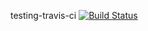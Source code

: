 testing-travis-ci  [![Build Status](https://travis-ci.org/mbertozzo/testing-travis-ci.svg?branch=master)](https://travis-ci.org/mbertozzo/testing-travis-ci)
